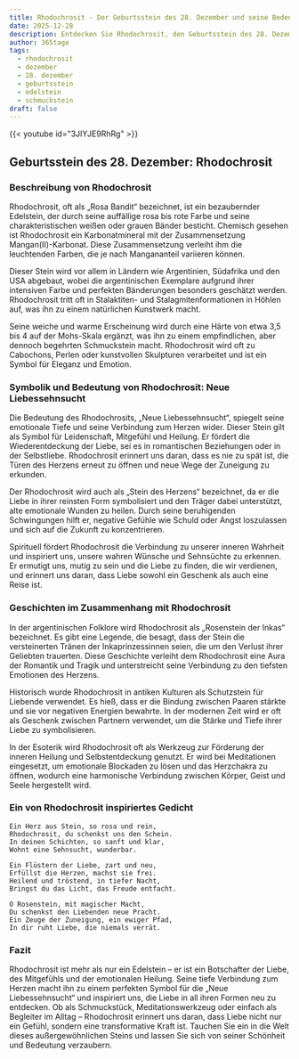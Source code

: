 ```yaml
---
title: Rhodochrosit - Der Geburtsstein des 28. Dezember und seine Bedeutung
date: 2025-12-28
description: Entdecken Sie Rhodochrosit, den Geburtsstein des 28. Dezember, der Neue Liebessehnsucht symbolisiert. Seine Symbolik und Geschichte werden Sie inspirieren.
author: 365tage
tags:
  - rhodochrosit
  - dezember
  - 28. dezember
  - geburtsstein
  - edelstein
  - schmuckstein
draft: false
---
```


{{< youtube id="3JIYJE9RhRg" >}}

## Geburtsstein des 28. Dezember: Rhodochrosit

### Beschreibung von Rhodochrosit

Rhodochrosit, oft als „Rosa Bandit“ bezeichnet, ist ein bezaubernder Edelstein, der durch seine auffällige rosa bis rote Farbe und seine charakteristischen weißen oder grauen Bänder besticht. Chemisch gesehen ist Rhodochrosit ein Karbonatmineral mit der Zusammensetzung Mangan(II)-Karbonat. Diese Zusammensetzung verleiht ihm die leuchtenden Farben, die je nach Mangananteil variieren können.

Dieser Stein wird vor allem in Ländern wie Argentinien, Südafrika und den USA abgebaut, wobei die argentinischen Exemplare aufgrund ihrer intensiven Farbe und perfekten Bänderungen besonders geschätzt werden. Rhodochrosit tritt oft in Stalaktiten- und Stalagmitenformationen in Höhlen auf, was ihn zu einem natürlichen Kunstwerk macht.

Seine weiche und warme Erscheinung wird durch eine Härte von etwa 3,5 bis 4 auf der Mohs-Skala ergänzt, was ihn zu einem empfindlichen, aber dennoch begehrten Schmuckstein macht. Rhodochrosit wird oft zu Cabochons, Perlen oder kunstvollen Skulpturen verarbeitet und ist ein Symbol für Eleganz und Emotion.

### Symbolik und Bedeutung von Rhodochrosit: Neue Liebessehnsucht

Die Bedeutung des Rhodochrosits, „Neue Liebessehnsucht“, spiegelt seine emotionale Tiefe und seine Verbindung zum Herzen wider. Dieser Stein gilt als Symbol für Leidenschaft, Mitgefühl und Heilung. Er fördert die Wiederentdeckung der Liebe, sei es in romantischen Beziehungen oder in der Selbstliebe. Rhodochrosit erinnert uns daran, dass es nie zu spät ist, die Türen des Herzens erneut zu öffnen und neue Wege der Zuneigung zu erkunden.

Der Rhodochrosit wird auch als „Stein des Herzens“ bezeichnet, da er die Liebe in ihrer reinsten Form symbolisiert und den Träger dabei unterstützt, alte emotionale Wunden zu heilen. Durch seine beruhigenden Schwingungen hilft er, negative Gefühle wie Schuld oder Angst loszulassen und sich auf die Zukunft zu konzentrieren.

Spirituell fördert Rhodochrosit die Verbindung zu unserer inneren Wahrheit und inspiriert uns, unsere wahren Wünsche und Sehnsüchte zu erkennen. Er ermutigt uns, mutig zu sein und die Liebe zu finden, die wir verdienen, und erinnert uns daran, dass Liebe sowohl ein Geschenk als auch eine Reise ist.

### Geschichten im Zusammenhang mit Rhodochrosit

In der argentinischen Folklore wird Rhodochrosit als „Rosenstein der Inkas“ bezeichnet. Es gibt eine Legende, die besagt, dass der Stein die versteinerten Tränen der Inkaprinzessinnen seien, die um den Verlust ihrer Geliebten trauerten. Diese Geschichte verleiht dem Rhodochrosit eine Aura der Romantik und Tragik und unterstreicht seine Verbindung zu den tiefsten Emotionen des Herzens.

Historisch wurde Rhodochrosit in antiken Kulturen als Schutzstein für Liebende verwendet. Es hieß, dass er die Bindung zwischen Paaren stärkte und sie vor negativen Energien bewahrte. In der modernen Zeit wird er oft als Geschenk zwischen Partnern verwendet, um die Stärke und Tiefe ihrer Liebe zu symbolisieren.

In der Esoterik wird Rhodochrosit oft als Werkzeug zur Förderung der inneren Heilung und Selbstentdeckung genutzt. Er wird bei Meditationen eingesetzt, um emotionale Blockaden zu lösen und das Herzchakra zu öffnen, wodurch eine harmonische Verbindung zwischen Körper, Geist und Seele hergestellt wird.

### Ein von Rhodochrosit inspiriertes Gedicht

```
Ein Herz aus Stein, so rosa und rein,  
Rhodochrosit, du schenkst uns den Schein.  
In deinen Schichten, so sanft und klar,  
Wohnt eine Sehnsucht, wunderbar.  

Ein Flüstern der Liebe, zart und neu,  
Erfüllst die Herzen, machst sie frei.  
Heilend und tröstend, in tiefer Nacht,  
Bringst du das Licht, das Freude entfacht.  

O Rosenstein, mit magischer Macht,  
Du schenkst den Liebenden neue Pracht.  
Ein Zeuge der Zuneigung, ein ewiger Pfad,  
In dir ruht Liebe, die niemals verrät.  
```

### Fazit

Rhodochrosit ist mehr als nur ein Edelstein – er ist ein Botschafter der Liebe, des Mitgefühls und der emotionalen Heilung. Seine tiefe Verbindung zum Herzen macht ihn zu einem perfekten Symbol für die „Neue Liebessehnsucht“ und inspiriert uns, die Liebe in all ihren Formen neu zu entdecken. Ob als Schmuckstück, Meditationswerkzeug oder einfach als Begleiter im Alltag – Rhodochrosit erinnert uns daran, dass Liebe nicht nur ein Gefühl, sondern eine transformative Kraft ist. Tauchen Sie ein in die Welt dieses außergewöhnlichen Steins und lassen Sie sich von seiner Schönheit und Bedeutung verzaubern.